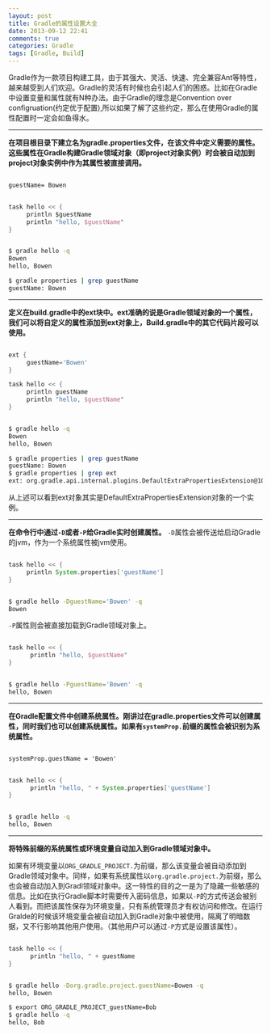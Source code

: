 ```yaml
---
layout: post
title: Gradle的属性设置大全
date: 2013-09-12 22:41
comments: true
categories: Gradle
tags: [Gradle, Build]
---
```


Gradle作为一款项目构建工具，由于其强大、灵活、快速、完全兼容Ant等特性，越来越受到人们欢迎。Gradle的灵活有时候也会引起人们的困惑。比如在Gradle中设置变量和属性就有N种办法。由于Gradle的理念是Convention over configruation(约定优于配置),所以如果了解了这些约定，那么在使用Gradle的属性配置时一定会如鱼得水。

<!-- more -->

---------------------

**在项目根目录下建立名为gradle.properties文件，在该文件中定义需要的属性。这些属性在Gradle构建Gradle领域对象（即project对象实例）时会被自动加到project对象实例中作为其属性被直接调用。**


```xml gradle.properties

guestName= Bowen 

```


```groovy build.gradle

task hello << {
     println $guestName
     println "hello, $guestName"
}

```

```bash

$ gradle hello -q
Bowen
hello, Bowen

$ gradle properties | grep guestName
guestName: Bowen

```

--------------------
**定义在build.gradle中的ext块中。ext准确的说是Gradle领域对象的一个属性，我们可以将自定义的属性添加到ext对象上，Build.gradle中的其它代码片段可以使用。**


```groovy build.gradle

ext {
     guestName='Bowen'
}

task hello << {
     println guestName
     println "hello, $guestName"
}

```


```bash

$ gradle hello -q
Bowen
hello, Bowen

$ gradle properties | grep guestName
guestName: Bowen
$ gradle properties | grep ext
ext: org.gradle.api.internal.plugins.DefaultExtraPropertiesExtension@10ef5fa0

```

从上述可以看到ext对象其实是DefaultExtraPropertiesExtension对象的一个实例。

--------------------------

**在命令行中通过`-D`或者`-P`给Gradle实时创建属性。**
`-D`属性会被传送给启动Gradle的jvm，作为一个系统属性被jvm使用。

```groovy build.gradle

task hello << {
     println System.properties['guestName']
}

```
```bash

$ gradle hello -DguestName='Bowen' -q
Bowen

```


`-P`属性则会被直接加载到Gradle领域对象上。

```groovy build.gradle

task hello << {
      println "hello, $guestName"
}

```
```bash

$ gradle hello -PguestName='Bowen' -q
hello, Bowen

```

-------------------------

**在Gradle配置文件中创建系统属性。刚讲过在gradle.properties文件可以创建属性，同时我们也可以创建系统属性。如果有`systemProp.`前缀的属性会被识别为系统属性。**


```xml gradle.properties

systemProp.guestName = 'Bowen' 

```
```groovy build.gradle

task hello << {
      println "hello, " + System.properties['guestName']
}

```


```bash

$ gradle hello -q
hello, Bowen

```

-------------------------------------

**将特殊前缀的系统属性或环境变量自动加入到Gradle领域对象中。**

如果有环境变量以`ORG_GRADLE_PROJECT.`为前缀，那么该变量会被自动添加到Gradle领域对象中。同样，如果有系统属性以`org.gradle.project.`为前缀，那么也会被自动加入到Gradl领域对象中。这一特性的目的之一是为了隐藏一些敏感的信息。比如在执行Gradle脚本时需要传入密码信息，如果以`-P`的方式传送会被别人看到。而把该属性保存为环境变量，只有系统管理员才有权访问和修改。在运行Gralde的时候该环境变量会被自动加入到Gradle对象中被使用，隔离了明暗数据，又不行影响其他用户使用。（其他用户可以通过`-P`方式是设置该属性）。


```groovy build.gradle

task hello << {
      println "hello, " + guestName 
}

```


```bash

$ gradle hello -Dorg.gradle.project.guestName=Bowen -q
hello, Bowen

$ export ORG_GRADLE_PROJECT_guestName=Bob
$ gradle hello -q
hello, Bob

```













